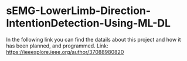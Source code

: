 # sEMG-LowerLimb-Direction-IntentionDetection-Using-ML-DL

In the following link you can find the datails about this project and how it has been planned, and programmed. 
Link:  https://ieeexplore.ieee.org/author/37088980820 
